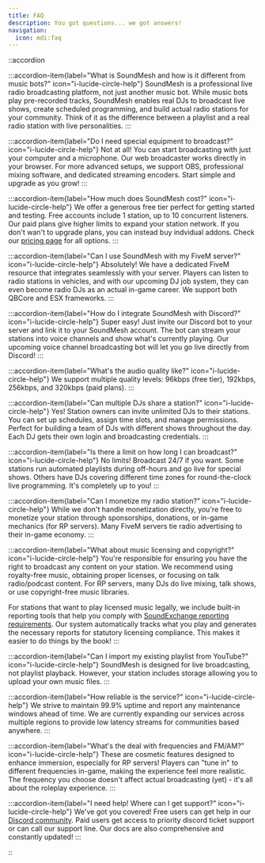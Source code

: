 ```yaml
---
title: FAQ
description: You got questions... we got answers!
navigation:
  icon: mdi:faq
---
```


::accordion

:::accordion-item{label="What is SoundMesh and how is it different from music bots?" icon="i-lucide-circle-help"}
SoundMesh is a professional live radio broadcasting platform, not just another music bot. While music bots play pre-recorded tracks, SoundMesh enables real DJs to broadcast live shows, create scheduled programming, and build actual radio stations for your community. Think of it as the difference between a playlist and a real radio station with live personalities.
:::

:::accordion-item{label="Do I need special equipment to broadcast?" icon="i-lucide-circle-help"}
Not at all! You can start broadcasting with just your computer and a microphone. Our web broadcaster works directly in your browser. For more advanced setups, we support OBS, professional mixing software, and dedicated streaming encoders. Start simple and upgrade as you grow!
:::

:::accordion-item{label="How much does SoundMesh cost?" icon="i-lucide-circle-help"}
We offer a generous free tier perfect for getting started and testing. Free accounts include 1 station, up to 10 concurrent listeners. Our paid plans give higher limits to expand your station network. If you don't wan't to upgrade plans, you can instead buy indvidual addons. Check our [pricing page](https://soundmesh.dev/pricing) for all options.
:::

:::accordion-item{label="Can I use SoundMesh with my FiveM server?" icon="i-lucide-circle-help"}
Absolutely! We have a dedicated FiveM resource that integrates seamlessly with your server. Players can listen to radio stations in vehicles, and with our upcoming DJ job system, they can even become radio DJs as an actual in-game career. We support both QBCore and ESX frameworks.
:::

:::accordion-item{label="How do I integrate SoundMesh with Discord?" icon="i-lucide-circle-help"}
Super easy! Just invite our Discord bot to your server and link it to your SoundMesh account. The bot can stream your stations into voice channels and show what's currently playing. Our upcoming voice channel broadcasting bot will let you go live directly from Discord!
:::

:::accordion-item{label="What's the audio quality like?" icon="i-lucide-circle-help"}
We support multiple quality levels: 96kbps (free tier), 192kbps, 256kbps, and 320kbps (paid plans).
:::

:::accordion-item{label="Can multiple DJs share a station?" icon="i-lucide-circle-help"}
Yes! Station owners can invite unlimited DJs to their stations. You can set up schedules, assign time slots, and manage permissions. Perfect for building a team of DJs with different shows throughout the day. Each DJ gets their own login and broadcasting credentials.
:::

:::accordion-item{label="Is there a limit on how long I can broadcast?" icon="i-lucide-circle-help"}
No limits! Broadcast 24/7 if you want. Some stations run automated playlists during off-hours and go live for special shows. Others have DJs covering different time zones for round-the-clock live programming. It's completely up to you!
:::

:::accordion-item{label="Can I monetize my radio station?" icon="i-lucide-circle-help"}
While we don't handle monetization directly, you're free to monetize your station through sponsorships, donations, or in-game mechanics (for RP servers). Many FiveM servers tie radio advertising to their in-game economy.
:::

:::accordion-item{label="What about music licensing and copyright?" icon="i-lucide-circle-help"}
You're responsible for ensuring you have the right to broadcast any content on your station. We recommend using royalty-free music, obtaining proper licenses, or focusing on talk radio/podcast content. For RP servers, many DJs do live mixing, talk shows, or use copyright-free music libraries.

For stations that want to play licensed music legally, we include built-in reporting tools that help you comply with [SoundExchange reporting requirements](https://www.soundexchange.com/service-provider/reporting-requirements/). Our system automatically tracks what you play and generates the necessary reports for statutory licensing compliance. This makes it easier to do things by the book!
:::

:::accordion-item{label="Can I import my existing playlist from YouTube?" icon="i-lucide-circle-help"}
SoundMesh is designed for live broadcasting, not playlist playback. However, your station includes storage allowing you to upload your own music files.
:::

:::accordion-item{label="How reliable is the service?" icon="i-lucide-circle-help"}
We strive to maintain 99.9% uptime and report any maintenance windows ahead of time. We are currently expanding our services across multiple regions to provide low latency streams for communities based anywhere.
:::

:::accordion-item{label="What's the deal with frequencies and FM/AM?" icon="i-lucide-circle-help"}
These are cosmetic features designed to enhance immersion, especially for RP servers! Players can "tune in" to different frequencies in-game, making the experience feel more realistic. The frequency you choose doesn't affect actual broadcasting (yet) - it's all about the roleplay experience.
:::

:::accordion-item{label="I need help! Where can I get support?" icon="i-lucide-circle-help"}
We've got you covered! Free users can get help in our [Discord community](https://chat.soundmesh.dev). Paid users get access to priority discord ticket support or can call our support line. Our docs are also comprehensive and constantly updated!
:::

::